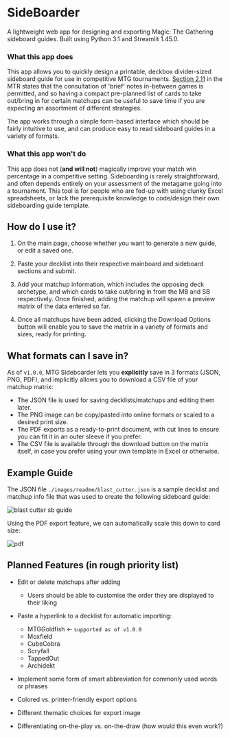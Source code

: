# SideBoarder
A lightweight web app for designing and exporting Magic: The Gathering sideboard guides.
Built using Python 3.1 and Streamlit 1.45.0.

### What this app does
This app allows you to quickly design a printable, deckbox divider-sized sideboard guide for use in competitive MTG tournaments. [Section 2.11](https://blogs.magicjudges.org/rules/mtr2-11/) in the MTR states that the consultation of 'brief' notes in-between games is permitted, and so having a compact pre-planned list of cards to take out/bring in for certain matchups can be useful to save time if you are expecting an assortment of different strategies. 

The app works through a simple form-based interface which should be fairly intuitive to use, and can produce easy to read sideboard guides in a variety of formats.

### What this app won't do
This app does not (**and will not**) magically improve your match win percentage in a competitive setting. Sideboarding is rarely straightforward, and often depends entirely on your assessment of the metagame going into a tournament. This tool is for people who are fed-up with using clunky Excel spreadsheets, or lack the prerequisite knowledge to code/design their own sideboarding guide template.

## How do I use it?
1. On the main page, choose whether you want to generate a new guide, or edit a saved one.

2. Paste your decklist into their respective mainboard and sideboard sections and submit.

3. Add your matchup information, which includes the opposing deck archetype, and which cards to take out/bring in from the MB and SB respectively. Once finished, adding the matchup will spawn a preview matrix of the data entered so far.

4. Once all matchups have been added, clicking the Download Options button will enable you to save the matrix in a variety of formats and sizes, ready for printing.

## What formats can I save in?
As of `v1.0.0`, MTG Sideboarder lets you **explicitly** save in 3 formats (JSON, PNG, PDF), and implicitly allows you to download a CSV file of your matchup matrix:
- The JSON file is used for saving decklists/matchups and editing them later. 
- The PNG image can be copy/pasted into online formats or scaled to a desired print size.
- The PDF exports as a ready-to-print document, with cut lines to ensure you can fit it in an outer sleeve if you prefer.
- The CSV file is available through the download button on the matrix itself, in case you prefer using your own template in Excel or otherwise.

## Example Guide
The JSON file `./images/readme/blast_cutter.json` is a sample decklist and matchup info file that was used to create the following sideboard guide:

![blast cutter sb guide](https://github.com/NBrichta/mtg-sideboarder/blob/release/v1.0.0/images/readme/sideboard_demo.png)

Using the PDF export feature, we can automatically scale this down to card size:

![pdf](https://github.com/NBrichta/mtg-sideboarder/blob/release/v1.0.0/images/readme/pdf_demo.png)

## Planned Features (in rough priority list)
- Edit or delete matchups after adding
    - Users should be able to customise the order they are displayed to their liking
- Paste a hyperlink to a decklist for automatic importing: 
    - MTGGoldfish <- `supported as of v1.0.0`
    - Moxfield
    - CubeCobra
    - Scryfall
    - TappedOut
    - Archidekt

- Implement some form of smart abbreviation for commonly used words or phrases 
- Colored vs. printer-friendly export options
- Different thematic choices for export image
- Differentiating on-the-play vs. on-the-draw (how would this even work?)

